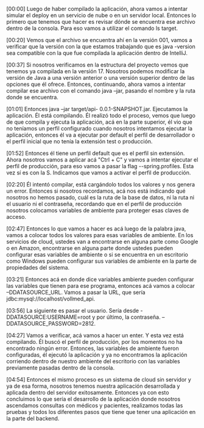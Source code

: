 [00:00] Luego de haber compilado la aplicación, ahora vamos a intentar simular el deploy en un servicio de nube o en un servidor local. Entonces lo primero que tenemos que hacer es revisar dónde se encuentra ese archivo dentro de la consola. Para eso vamos a utilizar el comando ls target.

[00:20] Vemos que el archivo se encuentra ahí en la versión 001, vamos a verificar que la versión con la que estamos trabajando que es java -version sea compatible con la que fue compilada la aplicación dentro de IntelliJ.

[00:37] Si nosotros verificamos en la estructura del proyecto vemos que tenemos ya compilada en la versión 17. Nosotros podemos modificar la versión de Java a una versión anterior o una versión superior dentro de las opciones que él ofrece. Entonces, continuando, ahora vamos a intentar compilar ese archivo con el comando java –jar, pasando el nombre y la ruta donde se encuentra.

[01:01] Entonces java –jar target/api- 0.0.1-SNAPSHOT.jar. Ejecutamos la aplicación. Él está compilando. Él realizó todo el proceso, vemos que luego de que compila y ejecuta la aplicación, acá en la parte superior, él vio que no teníamos un perfil configurado cuando nosotros intentamos ejecutar la aplicación, entonces él va a ejecutar por default el perfil de desarrollador o el perfil inicial que no tenía la extensión test o producción.

[01:52] Entonces él tiene un perfil default que es el perfil sin extensión. Ahora nosotros vamos a aplicar acá "Ctrl + C" y vamos a intentar ejecutar el perfil de producción, para eso vamos a pasar la flag --spring.profiles. Esta vez sí es con la S. Indicamos que vamos a activar el perfil de producción.

[02:20] Él intentó compilar, está cargándolo todos los valores y nos genera un error. Entonces si nosotros recordamos, acá nos está indicando qué nosotros no hemos pasado, cuál es la ruta de la base de datos, ni la ruta ni el usuario ni el contraseña, recordando que en el perfil de producción nosotros colocamos variables de ambiente para proteger esas claves de acceso.

[02:47] Entonces lo que vamos a hacer es acá luego de la palabra java, vamos a colocar todos los valores para esas variables de ambiente. En los servicios de cloud, ustedes van a encontrarse en alguna parte como Google o en Amazon, encontrarse en alguna parte donde ustedes pueden configurar esas variables de ambiente o si se encuentra en un escritorio como Windows pueden configurar sus variables de ambiente en la parte de propiedades del sistema.

[03:21] Entonces acá en donde dice variables ambiente pueden configurar las variables que tienen para ese programa, entonces acá vamos a colocar –DDATASOURCE_URL. Vamos a pasar la URL, que sería jdbc:mysql://localhost/vollmed_api.

[03:56] La siguiente es pasar el usuario. Sería desde -DDATASOURCE:USERNAME=root y por último, la contraseña. –DDATASOURCE_PASSWORD=2812.

[04:27] Vamos a verificar, acá vamos a hacer un enter. Y esta vez está compilando. Él buscó el perfil de producción, por los momentos no ha encontrado ningún error. Entonces, las variables de ambiente fueron configuradas, él ejecutó la aplicación y ya no encontramos la aplicación corriendo dentro de nuestro ambiente del escritorio con las variables previamente pasadas dentro de la consola.

[04:54] Entonces el mismo proceso es un sistema de cloud sin servidor y ya de esa forma, nosotros tenemos nuestra aplicación desarrollada y aplicada dentro del servidor exitosamente. Entonces ya con esto concluimos lo que sería el desarrollo de la aplicación donde nosotros ascendamos consultas con médicos y pacientes, realizamos todas las pruebas y todos los diferentes pasos que tiene que tener una aplicación en la parte del backend.